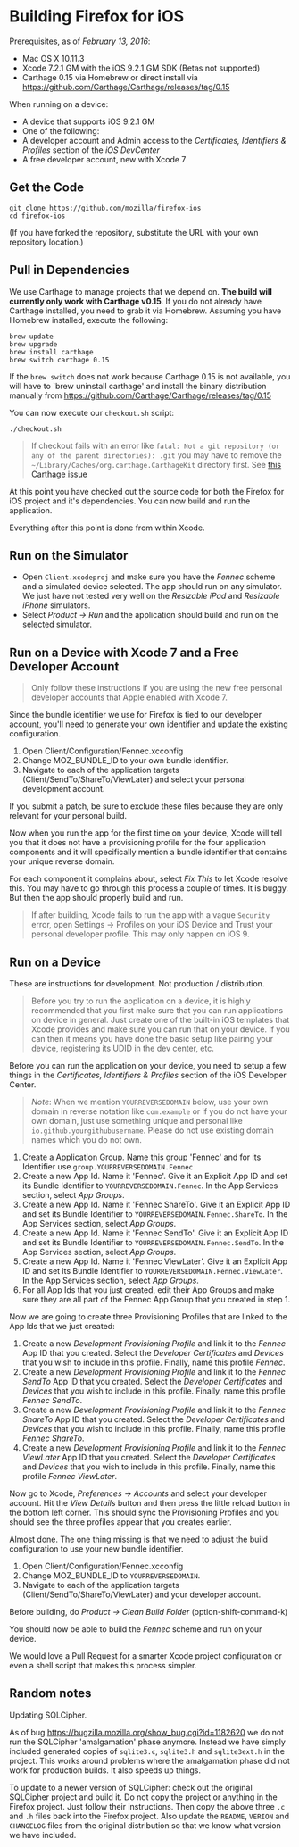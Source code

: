 Building Firefox for iOS
========================

Prerequisites, as of *February 13, 2016*:

* Mac OS X 10.11.3
* Xcode 7.2.1 GM with the iOS 9.2.1 GM SDK (Betas not supported)
* Carthage 0.15 via Homebrew or direct install via https://github.com/Carthage/Carthage/releases/tag/0.15

When running on a device:

* A device that supports iOS 9.2.1 GM
* One of the following:
 * A developer account and Admin access to the *Certificates, Identifiers & Profiles* section of the *iOS DevCenter*
 * A free developer account, new with Xcode 7

Get the Code
-----------

```
git clone https://github.com/mozilla/firefox-ios
cd firefox-ios
```

(If you have forked the repository, substitute the URL with your own repository location.)

Pull in Dependencies
--------------------

We use Carthage to manage projects that we depend on. __The build will currently only work with Carthage v0.15__. If you do not already have Carthage installed, you need to grab it via Homebrew. Assuming you have Homebrew installed, execute the following:

```
brew update
brew upgrade
brew install carthage
brew switch carthage 0.15
```

If the `brew switch` does not work because Carthage 0.15 is not available, you will have to `brew uninstall carthage' and install the binary distribution manually from https://github.com/Carthage/Carthage/releases/tag/0.15

You can now execute our `checkout.sh` script:

```
./checkout.sh
```

> If checkout fails with an error like `fatal: Not a git repository (or any of the parent directories): .git` you may have to remove the `~/Library/Caches/org.carthage.CarthageKit` directory first. See [this Carthage issue](https://github.com/Carthage/Carthage/issues/407)

At this point you have checked out the source code for both the Firefox for iOS project and it's dependencies. You can now build and run the application.

Everything after this point is done from within Xcode.

Run on the Simulator
-----------------

* Open `Client.xcodeproj` and make sure you have the *Fennec* scheme and a simulated device selected. The app should run on any simulator. We just have not tested very well on the *Resizable iPad* and *Resizable iPhone* simulators.
* Select *Product -> Run* and the application should build and run on the selected simulator.

Run on a Device with Xcode 7 and a Free Developer Account
---------------

> Only follow these instructions if you are using the new free personal developer accounts that Apple enabled with Xcode 7.

Since the bundle identifier we use for Firefox is tied to our developer account, you'll need to generate your own identifier and update the existing configuration.

1. Open Client/Configuration/Fennec.xcconfig
2. Change MOZ_BUNDLE_ID to your own bundle identifier.
3. Navigate to each of the application targets (Client/SendTo/ShareTo/ViewLater) and select your personal development account.

If you submit a patch, be sure to exclude these files because they are only relevant for your personal build.

Now when you run the app for the first time on your device, Xcode will tell you that it does not have a provisioning profile for the four application components and it will specifically mention a bundle identifier that contains your unique reverse domain.

For each component it complains about, select *Fix This* to let Xcode resolve this. You may have to go through this process a couple of times. It is buggy. But then the app should properly build and run.

> If after building, Xcode fails to run the app with a vague `Security` error, open Settings -> Profiles on your iOS Device and Trust your personal developer profile. This may only happen on iOS 9.

Run on a Device
---------------

These are instructions for development. Not production / distribution.

> Before you try to run the application on a device, it is highly recommended that you first make sure that you can run applications on device in general. Just create one of the built-in iOS templates that Xcode provides and make sure you can run that on your device. If you can then it means you have done the basic setup like pairing your device, registering its UDID in the dev center, etc.

Before you can run the application on your device, you need to setup a few things in the *Certificates, Identifiers & Profiles* section of the iOS Developer Center.

> _Note_: When we mention `YOURREVERSEDOMAIN` below, use your own domain in reverse notation like `com.example` or if you do not have your own domain, just use something unique and personal like `io.github.yourgithubusername`. Please do not use existing domain names which you do not own.

1. Create a Application Group. Name this group 'Fennec' and for its Identifier use `group.YOURREVERSEDOMAIN.Fennec`
2. Create a new App Id. Name it 'Fennec'. Give it an Explicit App ID and set its Bundle Identifier to `YOURREVERSEDOMAIN.Fennec`. In the App Services section, select *App Groups*.
3. Create a new App Id. Name it 'Fennec ShareTo'. Give it an Explicit App ID and set its Bundle Identifier to `YOURREVERSEDOMAIN.Fennec.ShareTo`. In the App Services section, select *App Groups*.
4. Create a new App Id. Name it 'Fennec SendTo'. Give it an Explicit App ID and set its Bundle Identifier to `YOURREVERSEDOMAIN.Fennec.SendTo`. In the App Services section, select *App Groups*.
5. Create a new App Id. Name it 'Fennec ViewLater'. Give it an Explicit App ID and set its Bundle Identifier to `YOURREVERSEDOMAIN.Fennec.ViewLater`. In the App Services section, select *App Groups*.
6. For all App Ids that you just created, edit their App Groups and make sure they are all part of the Fennec App Group that you created in step 1.

Now we are going to create three Provisioning Profiles that are linked to the App Ids that we just created:

1. Create a new *Development Provisioning Profile* and link it to the *Fennec* App ID that you created. Select the *Developer Certificates* and *Devices* that you wish to include in this profile. Finally, name this profile *Fennec*.
2. Create a new *Development Provisioning Profile* and link it to the *Fennec SendTo* App ID that you created. Select the *Developer Certificates* and *Devices* that you wish to include in this profile. Finally, name this profile *Fennec SendTo*.
3. Create a new *Development Provisioning Profile* and link it to the *Fennec ShareTo* App ID that you created. Select the *Developer Certificates* and *Devices* that you wish to include in this profile. Finally, name this profile *Fennec ShareTo*.
4. Create a new *Development Provisioning Profile* and link it to the *Fennec ViewLater* App ID that you created. Select the *Developer Certificates* and *Devices* that you wish to include in this profile. Finally, name this profile *Fennec ViewLater*.

Now go to Xcode, *Preferences -> Accounts* and select your developer account. Hit the *View Details* button and then press the little reload button in the bottom left corner. This should sync the Provisioning Profiles and you should see the three profiles appear that you creates earlier.

Almost done. The one thing missing is that we need to adjust the build configuration to use your new bundle identifier.

1. Open Client/Configuration/Fennec.xcconfig
2. Change MOZ_BUNDLE_ID to `YOURREVERSEDOMAIN`.
3. Navigate to each of the application targets (Client/SendTo/ShareTo/ViewLater) and your developer account.

Before building, do *Product -> Clean Build Folder* (option-shift-command-k)

You should now be able to build the *Fennec* scheme and run on your device.

We would love a Pull Request for a smarter Xcode project configuration or even a shell script that makes this process simpler.


Random notes
------------

Updating SQLCipher.

As of bug https://bugzilla.mozilla.org/show_bug.cgi?id=1182620 we do not run the SQLCipher 'amalgamation' phase anymore. Instead we have simply included generated copies of `sqlite3.c`, `sqlite3.h` and `sqlite3ext.h` in the project. This works around problems where the amalgamation phase did not work for production builds. It also speeds up things.

To update to a newer version of SQLCipher: check out the original SQLCipher project and build it. Do not copy the project or anything in the Firefox project. Just follow their instructions. Then copy the above three `.c` and `.h` files back into the Firefox project. Also update the `README`, `VERION` and `CHANGELOG` files from the original distribution so that we know what version we have included.
